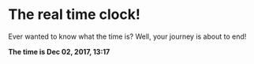 # The real time clock!

Ever wanted to know what the time is? Well, your journey is about to end!

**The time is Dec 02, 2017, 13:17**